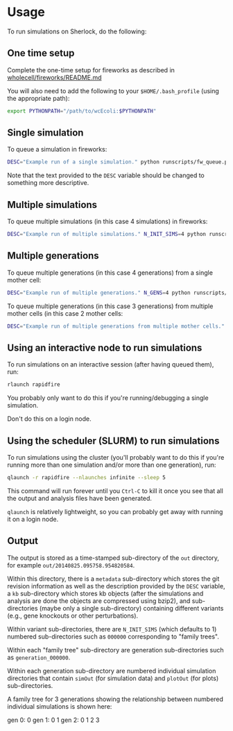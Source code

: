 Usage
======

To run simulations on Sherlock, do the following:

One time setup
--------------
Complete the one-time setup for fireworks as described in [wholecell/fireworks/README.md](wholecell/fireworks/README.md)

You will also need to add the following to your `$HOME/.bash_profile` (using the appropriate path):

```bash
export PYTHONPATH="/path/to/wcEcoli:$PYTHONPATH"
```

Single simulation
------------------

To queue a simulation in fireworks:

```bash
DESC="Example run of a single simulation." python runscripts/fw_queue.py
```

Note that the text provided to the `DESC` variable should be changed to something more descriptive.

Multiple simulations
--------------------

To queue multiple simulations (in this case 4 simulations) in fireworks:

```bash
DESC="Example run of multiple simulations." N_INIT_SIMS=4 python runscripts/fw_queue.py
```

Multiple generations
--------------------

To queue multiple generations (in this case 4 generations) from a single mother cell:

```bash
DESC="Example run of multiple generations." N_GENS=4 python runscripts/fw_queue.py
```

To queue multiple generations (in this case 3 generations) from multiple mother cells (in this case 2 mother cells:

```bash
DESC="Example run of multiple generations from multiple mother cells." N_GENS=3 N_INIT_SIMS=2 python runscripts/fw_queue.py
```


Using an interactive node to run simulations
--------------------------------------------

To run simulations on an interactive session (after having queued them), run:

```bash
rlaunch rapidfire
```

You probably only want to do this if you're running/debugging a single simulation.

Don't do this on a login node.

Using the scheduler (SLURM) to run simulations
-----------------------------------------------

To run simulations using the cluster (you'll probably want to do this if you're running more than one simulation and/or more than one generation), run:

```bash
qlaunch -r rapidfire --nlaunches infinite --sleep 5
```

This command will run forever until you `Ctrl-C` to kill it once you see that all the output and analysis files have been generated.

`qlaunch` is relatively lightweight, so you can probably get away with running it on a login node.


Output
------

The output is stored as a time-stamped sub-directory of the `out` directory, for example `out/20140825.095758.954820584`.

Within this directory, there is a `metadata` sub-directory which stores the git revision information as well as the description provided by the `DESC` variable, a `kb` sub-directory which stores kb objects (after the simulations and analysis are done the objects are compressed using bzip2), and sub-directories (maybe only a single sub-directory) containing different variants (e.g., gene knockouts or other perturbations).

Within variant sub-directories, there are `N_INIT_SIMS` (which defaults to 1) numbered sub-directories such as `000000` corresponding to "family trees".

Within each "family tree" sub-directory are generation sub-directories such as `generation_000000`.

Within each generation sub-directory are numbered individual simulation directories that contain `simOut` (for simulation data) and `plotOut` (for plots) sub-directories.

A family tree for 3 generations showing the relationship between numbered individual simulations is shown here:

gen 0:                 0
gen 1:         0               1
gen 2:     0       1       2       3
